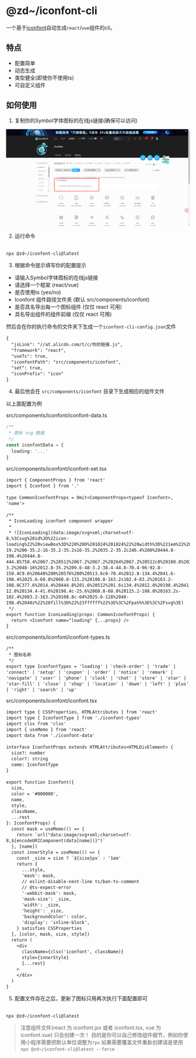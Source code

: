 # @zd~/iconfont-cli

一个基于[iconfont](https://www.iconfont.cn/)自动生成`react`/`vue`组件的cli。

## 特点

- 配置简单
- 动态生成
- 类型健全(即使你不使用ts)
- 可自定义组件

## 如何使用

1. 复制你的Symbol字体图标的在线js链接(确保可以访问)

![readme.jpg](./readme.jpg)

2. 运行命令

```shell

npx @zd~/iconfont-cli@latest

```

3. 根据命令提示填写你的配置提示

- 请输入Symbol字体图标的在线js链接
- 请选择一个框架 (react/vue)
- 是否使用ts (yes/no)
- Iconfont 组件路径文件夹 (默认 src/components/iconfont)
- 是否具名导出每一个图标组件 (仅仅 react 可用)
- 具名导出组件的组件前缀 (仅仅 react 可用)

然后会在你的执行命令的文件夹下生成一个`iconfont-cli-config.json`文件

```
{
  "jsLink": "//at.alicdn.com/t/c/你的链接.js",
  "framework": "react",
  "useTs": true,
  "iconfontPath": "src/components/iconfont",
  "set": true,
  "iconPrefix": "icon"
}
```

4. 最后他会在 `src/components/iconfont` 目录下生成相应的组件文件

以上面配置为例

src/components/iconfont/iconfont-data.ts

```ts
/**
 * 图标 svg 数据
 */
const iconfontData = {
  loading: '...'
}
```

src/components/iconfont/iconfont-set.tsx

```tsx
import { ComponentProps } from 'react'
import { Iconfont } from '.'

type CommonIconfontProps = Omit<ComponentProps<typeof Iconfont>, 'name'>

/**
 * IconLoading iconfont component wrapper
 *
 * ![IconLoading](data:image/svg+xml;charset=utf-8,%3Csvg%20id%3D%22icon-loading%22%20viewBox%3D%220%200%201024%201024%22%20width%3D%221em%22%20height%3D%221em%22%20xmlns%3D%22http%3A%2F%2Fwww.w3.org%2F2000%2Fsvg%22%3E%3Cpath%20d%3D%22M512%201024c-19.2%200-35.2-16-35.2-35.2s16-35.2%2035.2-35.2c246.4%200%20444.8-198.4%20444.8-444.8S758.4%2067.2%20512%2067.2%2067.2%20264%2067.2%20512c0%20108.8%2038.4%20211.2%20108.8%20291.2%2012.8%2016%209.6%2035.2-3.2%2048-16%2012.8-35.2%209.6-48-3.2-38.4-44.8-70.4-96-92.8-150.4C9.6%20640%200%20576%200%20513.6c0-70.4%2012.8-134.4%2041.6-198.4%2025.6-60.8%2060.8-115.2%20108.8-163.2s102.4-83.2%20163.2-108.8C377.6%2014.4%20444.8%201.6%20512%201.6s134.4%2012.8%20198.4%2041.6c60.8%2025.6%20115.2%2060.8%20163.2%20108.8s83.2%20102.4%20108.8%20163.2c28.8%2064%2041.6%20131.2%2041.6%20198.4s-12.8%20134.4-41.6%20198.4c-25.6%2060.8-60.8%20115.2-108.8%20163.2s-102.4%2083.2-163.2%20108.8c-64%2025.6-128%2040-198.4%2040z%22%20fill%3D%22%23ffffff%22%3E%3C%2Fpath%3E%3C%2Fsvg%3E)
 */
export function IconLoading(props: CommonIconfontProps) {
  return <Iconfont name="loading" {...props} />
}
```

src/components/iconfont/iconfont-types.ts

```tsx
/**
 * 图标名称
 */
export type IconfontTypes = 'loading' | 'check-order' | 'trade' | 'connect' | 'setup' | 'coupon' | 'order' | 'notice' | 'remark' | 'navigate' | 'user' | 'phone' | 'clock' | 'chat' | 'store' | 'star' | 'star-fill' | 'close' | 'shop' | 'location' | 'down' | 'left' | 'plus' | 'right' | 'search' | 'up'
```

src/components/iconfont/iconfont.tsx

```tsx
import type { CSSProperties, HTMLAttributes } from 'react'
import type { IconfontType } from './iconfont-types'
import clsx from 'clsx'
import { useMemo } from 'react'
import data from './iconfont-data'

interface IconfontProps extends HTMLAttributes<HTMLDivElement> {
  size?: number
  color?: string
  name: IconfontType
}

export function Iconfont({
  size,
  color = '#000000',
  name,
  style,
  className,
  ...rest
}: IconfontProps) {
  const mask = useMemo(() => {
    return `url("data:image/svg+xml;charset=utf-8,${encodeURIComponent(data[name])}")`
  }, [name])
  const innerStyle = useMemo(() => {
    const _size = size ? `${size}px` : '1em'
    return {
      ...style,
      'mask': mask,
      // eslint-disable-next-line ts/ban-ts-comment
      // @ts-expect-error
      '-webkit-mask': mask,
      'mask-size': _size,
      'width': _size,
      'height': _size,
      'backgroundColor': color,
      'display': 'inline-block',
    } satisfies CSSProperties
  }, [color, mask, size, style])
  return (
    <div
      className={clsx('iconfont', className)}
      style={innerStyle}
      {...rest}
    >
    </div>
  )
}
```

5. 配置文件存在之后，更新了图标只用再次执行下面配置即可

```shell

npx @zd~/iconfont-cli@latest

```

> 注意组件文件(react 为 iconfont.jsx 或者 iconfont.tsx, vue 为 iconfont.vue) 只会创建一次！
> 目的是你可以自己修改组件细节，例如你使用小程序需要把默认单位调整为`rpx`
> 如果需要覆盖文件重新创建请是使用`npx @zd~/iconfont-cli@latest --force`
